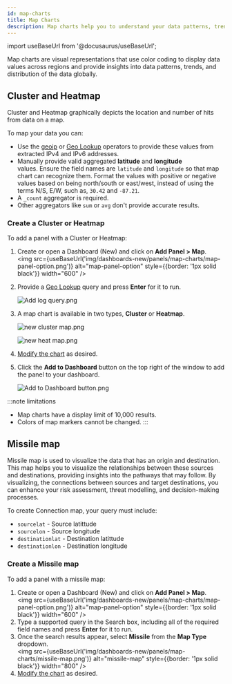 ```yaml
---
id: map-charts
title: Map Charts
description: Map charts help you to understand your data patterns, trends, and global data distribution.
---
```

import useBaseUrl from '@docusaurus/useBaseUrl';

Map charts are visual representations that use color coding to display data values across regions and provide insights into data patterns, trends, and distribution of the data globally.

## Cluster and Heatmap

Cluster and Heatmap graphically depicts the location and number of hits from data on a map. 

To map your data you can: 

* Use the [geoip](/docs/search/search-query-language/search-operators/geoip) or [Geo Lookup](/docs/search/search-query-language/search-operators/geo-lookup-map) operators to provide these values from extracted IPv4 and IPv6 addresses.
* Manually provide valid aggregated **latitude** and **longitude** values. Ensure the field names are `latitude` and `longitude` so that map chart can recognize them. Format the values with positive or negative values based on being north/south or east/west, instead of using the terms N/S, E/W, such as, `30.42` and `-87.21`.
* A `_count` aggregator is required. 
* Other aggregators like `sum` or `avg` don't provide accurate results. 

### Create a Cluster or Heatmap

To add a panel with a Cluster or Heatmap:

1. Create or open a Dashboard (New) and click on **Add Panel > Map**. <br/><img src={useBaseUrl('img/dashboards-new/panels/map-charts/map-panel-option.png')} alt="map-panel-option" style={{border: '1px solid black'}} width="600" /> 
1. Provide a [Geo Lookup](/docs/search/search-query-language/search-operators/geo-lookup-map) query and press **Enter** for it to run.

    ![Add log query.png](/img/dashboards-new/create-dashboard-new/Add-log-query.png)

1. A map chart is available in two types, **Cluster** or **Heatmap**.  

    ![new cluster map.png](/img/dashboards-new/panels/map-charts/new-cluster-map.png)  

    ![new heat map.png](/img/dashboards-new/panels/map-charts/new-heat-map.png)

1. [Modify the chart](/docs/dashboards-new/panels/modify-chart) as desired.

1. Click the **Add to Dashboard** button on the top right of the window to add the panel to your dashboard.  

    ![Add to Dashboard button.png](/img/dashboards-new/create-dashboard-new/Add-to-Dashboard-button.png)


:::note limitations
* Map charts have a display limit of 10,000 results.
* Colors of map markers cannot be changed.
:::

## Missile map

Missile map is used to visualize the data that has an origin and destination. This map helps you to visualize the relationships between these sources and destinations, providing insights into the pathways that may follow. By visualizing, the connections between sources and target destinations, you can enhance your risk assessment, threat modelling, and decision-making processes.

To create Connection map, your query must include:

- `sourcelat` - Source latittude
- `sourcelon` - Source longitude 
- `destinationlat` - Destination latittude 
- `destinationlon` - Destination longitude 

### Create a Missile map

To add a panel with a missile map:

1. Create or open a Dashboard (New) and click on **Add Panel > Map**. <br/><img src={useBaseUrl('img/dashboards-new/panels/map-charts/map-panel-option.png')} alt="map-panel-option" style={{border: '1px solid black'}} width="600" /> 
1. Type a supported query in the Search box, including all of the required field names and press **Enter** for it to run.
1. Once the search results appear, select **Missile** from the **Map Type** dropdown. <br/><img src={useBaseUrl('img/dashboards-new/panels/map-charts/missile-map.png')} alt="missile-map" style={{border: '1px solid black'}} width="800" /> 
1. [Modify the chart](/docs/dashboards-new/panels/modify-chart) as desired.

